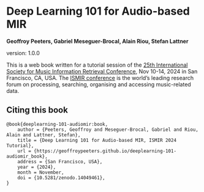 # Deep Learning 101 for Audio-based MIR
**Geoffroy Peeters,  Gabriel Meseguer-Brocal, Alain Riou, Stefan Lattner**

version: 1.0.0

This is a web book written for a tutorial session of the [25th International Society for Music Information Retrieval Conference](https://ismir2024.ismir.net/), Nov 10-14, 2024 in San Francisco, CA, USA. The [ISMIR conference](https://ismir.net/) is the world’s leading research forum on processing, searching, organising and accessing music-related data.




## Citing this book

```
@book{deeplearning-101-audiomir:book,
	author = {Peeters, Geoffroy and Meseguer-Brocal, Gabriel and Riou, Alain and Lattner, Stefan},
	title = {Deep Learning 101 for Audio-based MIR, ISMIR 2024 Tutorial},
	url = {https://geoffroypeeters.github.io/deeplearning-101-audiomir_book},
	address = {San Francisco, USA},
	year = {2024},
	month = November,
	doi = {10.5281/zenodo.14049461},
}
```
